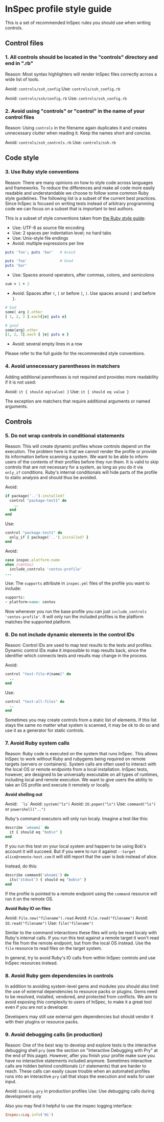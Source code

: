 # InSpec profile style guide

This is a set of recommended InSpec rules you should use when writing controls.

## Control files

### 1. All controls should be located in the "controls" directory and end in ".rb"

Reason: Most syntax highlighters will render InSpec files correctly across a wide list of tools.

Avoid: `controls/ssh_config`
Use: `controls/ssh_config.rb`

Avoid: `controls/ssh/config.rb`
Use: `controls/ssh_config.rb`

### 2. Avoid using "controls" or "control" in the name of your control files

Reason: Using `controls` in the filename again duplicates it and creates unnecessary clutter when reading it. Keep the names short and concise.

Avoid: `controls/ssh_controls.rb`
Use: `controls/ssh.rb`


## Code style

### 3. Use Ruby style conventions

Reason: There are many opinions on how to style code across languages and frameworks. To reduce the differences and make all code more easily readable and understandable we choose to follow some common Ruby style guidelines. The following list is a subset of the current best practices. Since InSpec is focused on writing tests instead of arbitrary programming code we can focus on a subset that is important to test authors.

This is a subset of style conventions taken from [the Ruby style guide](https://github.com/rubocop-hq/ruby-style-guide):

- Use: UTF-8 as source file encoding
- Use: 2 spaces per indentation level; no hard tabs
- Use: Unix-style file endings
- Avoid: multiple expressions per line
```ruby
puts 'foo'; puts 'bar'   # Avoid

puts 'foo'               # Good
puts 'bar'
```
- Use: Spaces around operators, after commas, colons, and semicolons
```ruby
sum = 1 + 2
```
- Avoid: Spaces after `(`, `[` or before `]`, `)`. Use spaces around `{` and before `}`.
```ruby
# bad
some( arg ).other
[ 1, 2, 3 ].each{|e| puts e}

# good
some(arg).other
[1, 2, 3].each { |e| puts e }
```
- Avoid: several empty lines in a row

Please refer to the full guide for the recommended style conventions.


### 4. Avoid unnecessary parentheses in matchers

Adding additional parentheses is not required and provides more readability if it is not used:

Avoid: `it { should eq(value) }`
Use: `it { should eq value }`

The exception are matchers that require additional arguments or named arguments.


## Controls

### 5. Do not wrap controls in conditional statements

Reason: This will create dynamic profiles whose controls depend on the execution. The problem here is that we cannot render the profile or provide its information before scanning a system. We want to be able to inform users of the contents of their profiles before they run them. It is valid to skip controls that are not necessary for a system, as long as you do it via `only_if` conditions. Ruby's internal conditionals will hide parts of the profile to static analysis and should thus be avoided.

Avoid:
```ruby
if package('..').installed?
  control "package-test1" do
    ..
  end
end
```

Use:
```ruby
control "package-test1" do
  only_if { package('..').installed? }
end
```

Avoid:
```ruby
case inspec.platform.name
when /centos/
  include_controls 'centos-profile'
...
```

Use: The `supports` attribute in `inspec.yml` files of the profile you want to include:

```ruby
supports:
- platform-name: centos
```

Now whenever you run the base profile you can just `include_controls 'centos-profile'`.
It will only run the included profiles is the platform matches the supported platform.


### 6. Do not include dynamic elements in the control IDs

Reason: Control IDs are used to map test results to the tests and profiles. Dynamic control IDs make it impossible to map results back, since the identifier which connects tests and results may change in the process.

Avoid:
```ruby
control "test-file-#{name}" do
  ..
end
```

Use:
```ruby
control "test-all-files" do
  ..
end
```

Sometimes you may create controls from a static list of elements. If this list stays the same no matter what system is scanned, it may be ok to do so and use it as a generator for static controls.


### 7. Avoid Ruby system calls

Reason: Ruby code is executed on the system that runs InSpec. This allows
InSpec to work without Ruby and rubygems being required on remote
targets (servers or containers). System calls are often used to interact with
the local OS or remote endpoints from a local installation.
InSpec tests, however, are designed to be universally executable on all
types of runtimes, including local and remote execution. We want to give
users the ability to take an OS profile and execute it remotely or locally.

**Avoid shelling out**

Avoid: `` `ls``\`
Avoid: `system("ls")`
Avoid: `IO.popen("ls")`
Use: `command("ls")` or `powershell("..")`

Ruby's command executors will only run localy. Imagine a test like this:

```ruby
describe `whoami` do
  it { should eq "bob\n" }
end
```

If you run this test on your local system and happen to be using Bob's account
it will succeed. But if you were to run it against `--target alice@remote-host.com`
it will still report that the user is bob instead of alice.

Instead, do this:

```ruby
describe command('whoami') do
  its('stdout') { should eq "bob\n" }
end
```

If the profile is pointed to a remote endpoint using the `command` resource
will run it on the remote OS.

**Avoid Ruby IO on files**

Avoid: `File.new("filename").read`
Avoid: `File.read("filename")`
Avoid: `IO.read("filename")`
Use: `file("filename")`

Similar to the command interactions these files will only be read localy
with Ruby's internal calls. If you run this test against a remote target it won't
read the file from the remote endpoint, but from the local OS instead.
Use the `file` resource to read files on the target system.

In general, try to avoid Ruby's IO calls from within InSpec controls and
use InSpec resources instead.


### 8. Avoid Ruby gem dependencies in controls

In addition to avoiding system-level gems and modules you should also limit
the use of external dependencies to resource packs or plugins. Gems need to be
resolved, installed, vendored, and protected from conflicts. We aim to avoid
exposing this complexity to users of InSpec, to make it a great tool even if
you are not a developer.

Developers may still use external gem dependencies but should vendor it
with their plugins or resource packs.


### 9. Avoid debugging calls (in production)

Reason: One of the best way to develop and explore tests is the interactive debugging shell `pry` (see the section on "Interactive Debugging with Pry" at the end of this page). However, after you finish your profile make sure you have no interactive statements included anymore. Sometimes interactive calls are hidden behind conditionals (`if` statements) that are harder to reach. These calls can easily cause trouble when an automated profiles runs into an interactive `pry` call that stops the execution and waits for user input.

Avoid: `binding.pry` in production profiles
Use: Use debugging calls during development only

Also you may find it helpful to use the inspec logging interface:

```ruby
Inspec::Log.info('Hi')
```
